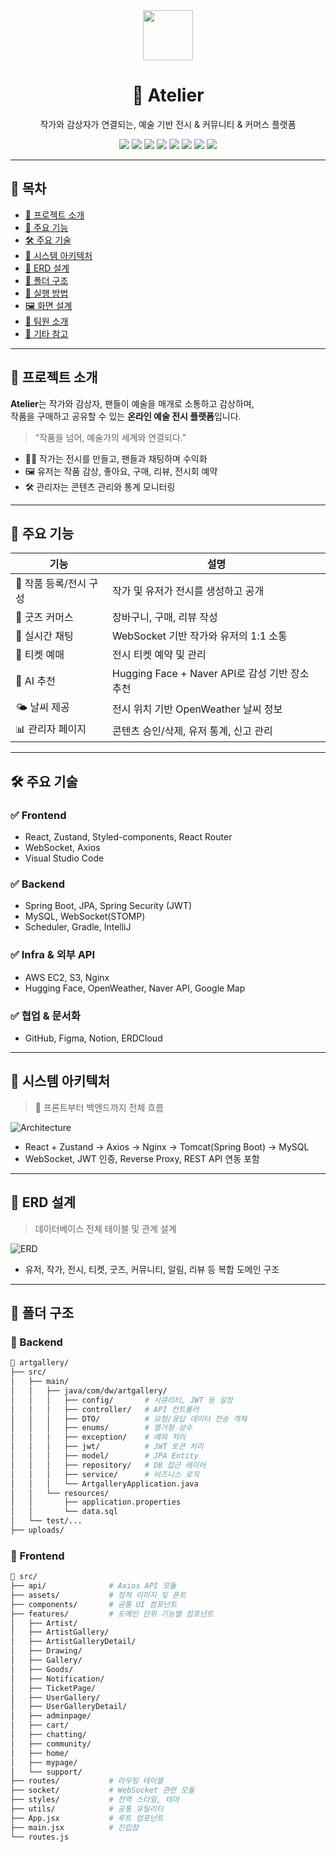 <div align="center">
  <img src="https://img.icons8.com/external-flaticons-flat-flat-icons/64/000000/external-painting-art-and-design-flaticons-flat-flat-icons.png" width="80"/>
  <h1>🎨 Atelier</h1>
  <p>작가와 감상자가 연결되는, 예술 기반 전시 & 커뮤니티 & 커머스 플랫폼</p>

  <p>
    <img src="https://img.shields.io/badge/React-2025-blue?style=flat-square&logo=react" />
    <img src="https://img.shields.io/badge/SpringBoot-Java-green?style=flat-square&logo=springboot" />
    <img src="https://img.shields.io/badge/MySQL-DB-blue?style=flat-square&logo=mysql" />
    <img src="https://img.shields.io/badge/WebSocket-Realtime-ff69b4?style=flat-square" />
    <img src="https://img.shields.io/badge/Zustand-State&nbsp;Management-yellow?style=flat-square" />
    <img src="https://img.shields.io/badge/HuggingFace-AI&nbsp;추천-yellow?style=flat-square&logo=huggingface" />
    <img src="https://img.shields.io/badge/OpenWeather-API-4db8ff?style=flat-square" />
    <img src="https://img.shields.io/badge/AWS-Infra-orange?style=flat-square&logo=amazonaws" />
  </p>
</div>

---

## 📑 목차

- [🧠 프로젝트 소개](#🧠-프로젝트-소개)
- [🎯 주요 기능](#🎯-주요-기능)
- [🛠 주요 기술](#🛠-주요-기술)
- [🧱 시스템 아키텍처](#🧱-시스템-아키텍처)
- [🔗 ERD 설계](#🔗-erd-설계)
- [📂 폴더 구조](#📂-폴더-구조)
- [🧪 실행 방법](#🧪-실행-방법)
- [🖼 화면 설계](#🖼-화면-설계)
- [🙋 팀원 소개](#🙋-팀원-소개)
- [📌 기타 참고](#📌-기타-참고)

---

## 🧠 프로젝트 소개

**Atelier**는 작가와 감상자, 팬들이 예술을 매개로 소통하고 감상하며,  
작품을 구매하고 공유할 수 있는 **온라인 예술 전시 플랫폼**입니다.

> “작품을 넘어, 예술가의 세계와 연결되다.”

- 🧑‍🎨 작가는 전시를 만들고, 팬들과 채팅하며 수익화  
- 🖼 유저는 작품 감상, 좋아요, 구매, 리뷰, 전시회 예약  
- 🛠 관리자는 콘텐츠 관리와 통계 모니터링

---

## 🎯 주요 기능

| 기능 | 설명 |
|------|------|
| 🎨 작품 등록/전시 구성 | 작가 및 유저가 전시를 생성하고 공개 |
| 🛒 굿즈 커머스 | 장바구니, 구매, 리뷰 작성 |
| 💬 실시간 채팅 | WebSocket 기반 작가와 유저의 1:1 소통 |
| 🧾 티켓 예매 | 전시 티켓 예약 및 관리 |
| 📍 AI 추천 | Hugging Face + Naver API로 감성 기반 장소 추천 |
| 🌤 날씨 제공 | 전시 위치 기반 OpenWeather 날씨 정보 |
| 📊 관리자 페이지 | 콘텐츠 승인/삭제, 유저 통계, 신고 관리 |

---

## 🛠 주요 기술

### ✅ Frontend
- React, Zustand, Styled-components, React Router
- WebSocket, Axios
- Visual Studio Code

### ✅ Backend
- Spring Boot, JPA, Spring Security (JWT)
- MySQL, WebSocket(STOMP)
- Scheduler, Gradle, IntelliJ

### ✅ Infra & 외부 API
- AWS EC2, S3, Nginx
- Hugging Face, OpenWeather, Naver API, Google Map

### ✅ 협업 & 문서화
- GitHub, Figma, Notion, ERDCloud

---

## 🧱 시스템 아키텍처

> 📍 프론트부터 백엔드까지 전체 흐름

![Architecture](./docs/architecture.png)

- React + Zustand → Axios → Nginx → Tomcat(Spring Boot) → MySQL  
- WebSocket, JWT 인증, Reverse Proxy, REST API 연동 포함

---

## 🔗 ERD 설계

> 데이터베이스 전체 테이블 및 관계 설계

![ERD](./docs/ERD.png)

- 유저, 작가, 전시, 티켓, 굿즈, 커뮤니티, 알림, 리뷰 등 복합 도메인 구조

---

## 📂 폴더 구조

### 📁 Backend

```bash
📁 artgallery/
├── src/
│   ├── main/
│   │   ├── java/com/dw/artgallery/
│   │   │   ├── config/       # 시큐리티, JWT 등 설정
│   │   │   ├── controller/   # API 컨트롤러
│   │   │   ├── DTO/          # 요청/응답 데이터 전송 객체
│   │   │   ├── enums/        # 열거형 상수
│   │   │   ├── exception/    # 예외 처리
│   │   │   ├── jwt/          # JWT 토큰 처리
│   │   │   ├── model/        # JPA Entity
│   │   │   ├── repository/   # DB 접근 레이어
│   │   │   ├── service/      # 비즈니스 로직
│   │   │   └── ArtgalleryApplication.java
│   │   └── resources/
│   │       ├── application.properties
│   │       └── data.sql
│   └── test/...
├── uploads/

```
### 📁 Frontend

```bash
📁 src/
├── api/              # Axios API 모듈
├── assets/           # 정적 이미지 및 폰트
├── components/       # 공통 UI 컴포넌트
├── features/         # 도메인 단위 기능별 컴포넌트
│   ├── Artist/
│   ├── ArtistGallery/
│   ├── ArtistGalleryDetail/
│   ├── Drawing/
│   ├── Gallery/
│   ├── Goods/
│   ├── Notification/
│   ├── TicketPage/
│   ├── UserGallery/
│   ├── UserGalleryDetail/
│   ├── adminpage/
│   ├── cart/
│   ├── chatting/
│   ├── community/
│   ├── home/
│   ├── mypage/
│   └── support/
├── routes/           # 라우팅 테이블
├── socket/           # WebSocket 관련 모듈
├── styles/           # 전역 스타일, 테마
├── utils/            # 공통 유틸리티
├── App.jsx           # 루트 컴포넌트
├── main.jsx          # 진입점
└── routes.js



